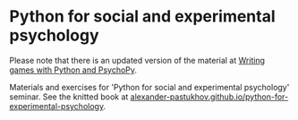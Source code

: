 # Python for social and experimental psychology
Please note that there is an updated version of the material at [Writing games with Python and PsychoPy](https://alexander-pastukhov.github.io/writing-games-with-python-and-psychopy/). 
 
Materials and exercises for 'Python for social and experimental psychology' seminar. See the knitted book at [alexander-pastukhov.github.io/python-for-experimental-psychology](https://alexander-pastukhov.github.io/python-for-experimental-psychology).

